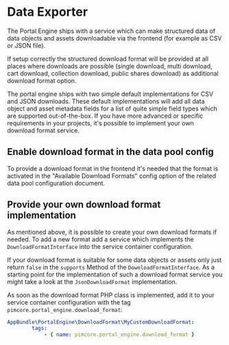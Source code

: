 # Data Exporter

The Portal Engine ships with a service which can make structured data of data objects and assets downloadable via the 
frontend (for example as CSV or JSON file).

If setup correctly the structured download format will be provided at all places where downloads are possible 
(single download, multi download, cart download, collection download, public shares download) as additional download format option.

The portal engine ships with two simple default implementations for CSV and JSON downloads. These default implementations 
will add all data object and asset metadata fields for a list of quite simple field types which are supported out-of-the-box. 
If you have more advanced or specific requirements in your projects, it's possible to implement your own download format service.


## Enable download format in the data pool config

To provide a download format in the frontend it's needed that the format is activated in the "Available Download Formats" 
config option of the related data pool configuration document.


## Provide your own download format implementation

As mentioned above, it is possible to create your own download formats if needed. To add a new format add a service which 
implements the `DownloadFormatInterface` into the service container configuration.

If your download format is suitable for some data objects or assets only just return `false` in the `supports` Method of 
the `DownloadFormatInterface`. As a starting point for the implementation of such a download format service you might 
take a look at the `JsonDownloadFormat` implementation.

As soon as the download format PHP class is implemented, add it to your service container configuration with the tag 
`pimcore.portal_engine.download_format`:

```yaml
AppBundle\PortalEngine\DownloadFormat\MyCustomDownloadFormat:
        tags:
            - { name: pimcore.portal_engine.download_format }
```